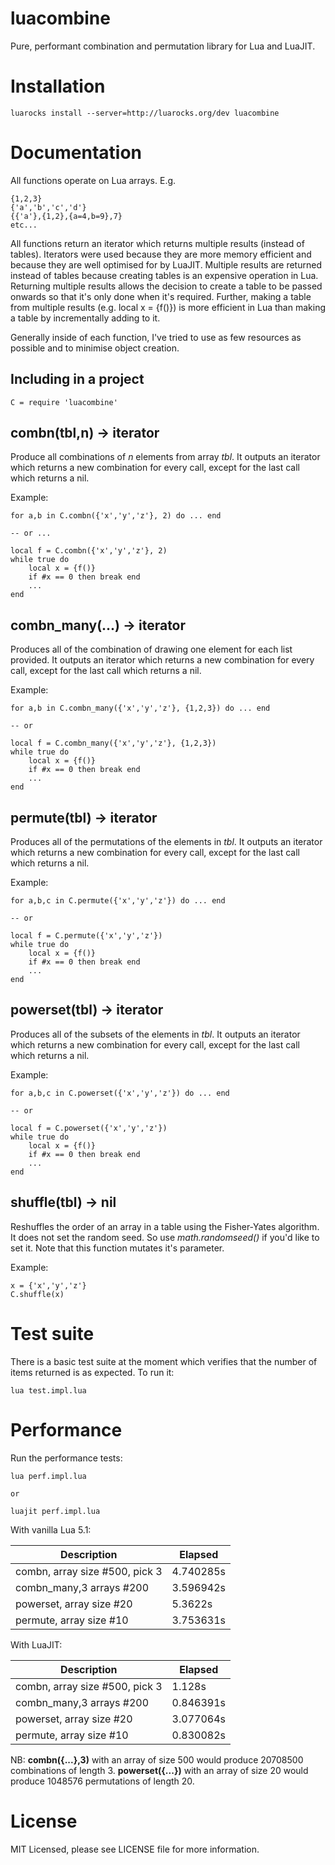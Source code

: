 # luacombine

Pure, performant combination and permutation library for Lua and LuaJIT.

# Installation

    luarocks install --server=http://luarocks.org/dev luacombine

# Documentation

All functions operate on Lua arrays. E.g.

    {1,2,3}
    {'a','b','c','d'}
    {{'a'},{1,2},{a=4,b=9},7}
    etc...

All functions return an iterator which returns multiple results (instead of tables).
Iterators were used because they are more memory efficient and because they are well optimised
for by LuaJIT. Multiple results are returned instead of tables because creating tables is an
expensive operation in Lua. Returning multiple results allows the decision to create a table
to be passed onwards so that it's only done when it's required. Further, making a table from
multiple results (e.g. local x = {f()}) is more efficient in Lua than making a table by
incrementally adding to it.

Generally inside of each function, I've tried to use as few resources as possible and
to minimise object creation.

## Including in a project

    C = require 'luacombine'

## combn(tbl,n) -> iterator

Produce all combinations of *n* elements from array *tbl*. It outputs an iterator which
returns a new combination for every call, except for the last call which returns a nil.

Example:

    for a,b in C.combn({'x','y','z'}, 2) do ... end
    
    -- or ...
    
    local f = C.combn({'x','y','z'}, 2)
    while true do
        local x = {f()}
        if #x == 0 then break end
        ...
    end

## combn_many(...) -> iterator

Produces all of the combination of drawing one element for each list provided. It outputs
an iterator which returns a new combination for every call, except for the last call which
returns a nil.

Example:

    for a,b in C.combn_many({'x','y','z'}, {1,2,3}) do ... end
    
    -- or
    
    local f = C.combn_many({'x','y','z'}, {1,2,3})
    while true do
        local x = {f()}
        if #x == 0 then break end
        ...
    end

## permute(tbl) -> iterator

Produces all of the permutations of the elements in *tbl*. It outputs an iterator which
returns a new combination for every call, except for the last call which returns a nil.

Example:

    for a,b,c in C.permute({'x','y','z'}) do ... end
    
    -- or
    
    local f = C.permute({'x','y','z'})
    while true do
        local x = {f()}
        if #x == 0 then break end
        ...
    end


## powerset(tbl) -> iterator

Produces all of the subsets of the elements in *tbl*. It outputs an iterator which
returns a new combination for every call, except for the last call which returns a nil.

Example:

    for a,b,c in C.powerset({'x','y','z'}) do ... end
    
    -- or
    
    local f = C.powerset({'x','y','z'})
    while true do
        local x = {f()}
        if #x == 0 then break end
        ...
    end

## shuffle(tbl) -> nil

Reshuffles the order of an array in a table using the Fisher-Yates algorithm. It does not
set the random seed. So use *math.randomseed(<value>)* if you'd like to set it. Note that this
function mutates it's parameter.

Example:

    x = {'x','y','z'}
    C.shuffle(x)


# Test suite

There is a basic test suite at the moment which verifies that the number of items returned
is as expected. To run it:

    lua test.impl.lua


# Performance

Run the performance tests:

    lua perf.impl.lua

    or

    luajit perf.impl.lua

With vanilla Lua 5.1:

| Description | Elapsed |
| --- | --- |
| combn, array size #500, pick 3 | 4.740285s |
| combn_many,3 arrays #200 | 3.596942s |
| powerset, array size #20 | 5.3622s |
| permute, array size #10 | 3.753631s |

With LuaJIT:

| Description | Elapsed |
| --- | --- |
| combn, array size #500, pick 3 | 1.128s |
| combn_many,3 arrays #200 | 0.846391s | 
| powerset, array size #20 | 3.077064s |
| permute, array size #10 | 0.830082s |

NB: **combn({...},3)** with an array of size 500 would produce 20708500 combinations
of length 3. **powerset({...})** with an array of size 20 would produce 1048576
permutations of length 20.


# License

MIT Licensed, please see LICENSE file for more information.
